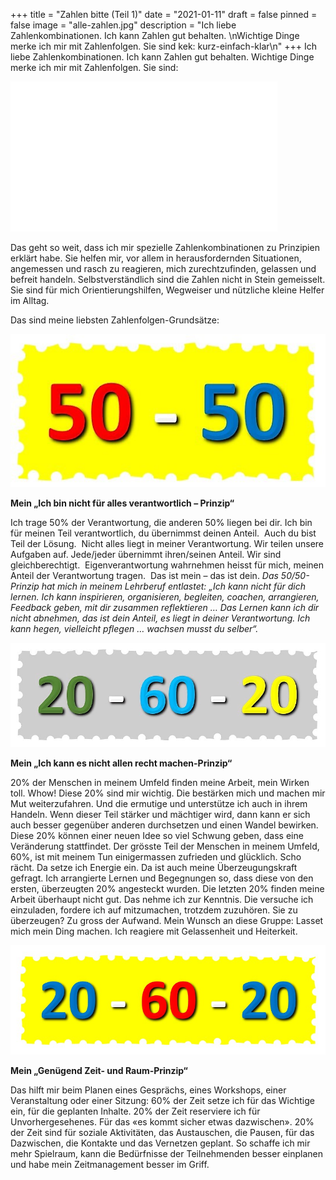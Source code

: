 +++
title = "Zahlen bitte (Teil 1)"
date = "2021-01-11"
draft = false
pinned = false
image = "alle-zahlen.jpg"
description = "Ich liebe Zahlenkombinationen. Ich kann Zahlen gut behalten. \nWichtige Dinge merke ich mir mit Zahlenfolgen. Sie sind kek: kurz-einfach-klar\n"
+++
Ich liebe Zahlenkombinationen. Ich kann Zahlen gut behalten. Wichtige Dinge merke ich mir mit Zahlenfolgen. 
Sie sind:

![](kek-gif.gif)

Das geht so weit, dass ich mir spezielle Zahlenkombinationen zu Prinzipien erklärt habe. Sie helfen mir, vor allem in herausfordernden Situationen, angemessen und rasch zu reagieren, mich zurechtzufinden, gelassen und befreit handeln. Selbstverständlich sind die Zahlen nicht in Stein gemeisselt. Sie sind für mich Orientierungshilfen, Wegweiser und nützliche kleine Helfer im Alltag.

Das sind meine liebsten Zahlenfolgen-Grundsätze:

![](50-50.jpg)

**Mein „Ich bin nicht für alles verantwortlich – Prinzip“**

Ich trage 50% der Verantwortung, die anderen 50% liegen bei dir. Ich bin für meinen Teil verantwortlich, du übernimmst deinen Anteil. 
Auch du bist Teil der Lösung. 
Nicht alles liegt in meiner Verantwortung. Wir teilen unsere Aufgaben auf. Jede/jeder übernimmt ihren/seinen Anteil. Wir sind gleichberechtigt. 
Eigenverantwortung wahrnehmen heisst für mich, meinen Anteil der Verantwortung tragen. 
Das ist mein – das ist dein.
*Das 50/50-Prinzip hat mich in meinem Lehrberuf entlastet: „Ich kann nicht für dich lernen. Ich kann inspirieren, organisieren, begleiten, coachen, arrangieren, Feedback geben, mit dir zusammen reflektieren … Das Lernen kann ich dir nicht abnehmen, das ist dein Anteil, es liegt in deiner Verantwortung. Ich kann hegen, vielleicht pflegen … wachsen musst du selber“.*

![](20-60-20.jpg)

**Mein „Ich kann es nicht allen recht machen-Prinzip“**

20% der Menschen in meinem Umfeld finden meine Arbeit, mein Wirken toll. Whow! Diese 20% sind mir wichtig. Die bestärken mich und machen mir Mut weiterzufahren. Und die ermutige und unterstütze ich auch in ihrem Handeln. Wenn dieser Teil stärker und mächtiger wird, dann kann er sich auch besser gegenüber anderen durchsetzen und einen Wandel bewirken. Diese 20% können einer neuen Idee so viel Schwung geben, dass eine Veränderung stattfindet.
Der grösste Teil der Menschen in meinem Umfeld, 60%, ist mit meinem Tun einigermassen zufrieden und glücklich. Scho rächt. Da setze ich Energie ein. Da ist auch meine Überzeugungskraft gefragt. Ich arrangierte Lernen und Begegnungen so, dass diese von den ersten, überzeugten 20% angesteckt wurden.
Die letzten 20% finden meine Arbeit überhaupt nicht gut. Das nehme ich zur Kenntnis. Die versuche ich einzuladen, fordere ich auf mitzumachen, trotzdem zuzuhören. Sie zu überzeugen? Zu gross der Aufwand. Mein Wunsch an diese Gruppe: Lasset mich mein Ding machen. Ich reagiere mit Gelassenheit und Heiterkeit.

![](20-60-20-2.jpg)

**Mein „Genügend Zeit- und Raum-Prinzip“**

Das hilft mir beim Planen eines Gesprächs, eines Workshops, einer Veranstaltung oder einer Sitzung:
60% der Zeit setze ich für das Wichtige ein, für die geplanten Inhalte.
20% der Zeit reserviere ich für Unvorhergesehenes. Für das «es kommt sicher etwas dazwischen».
20% der Zeit sind für soziale Aktivitäten, das Austauschen, die Pausen, für das Dazwischen, die Kontakte und das Vernetzen geplant. 
So schaffe ich mir mehr Spielraum, kann die Bedürfnisse der Teilnehmenden besser einplanen und habe mein Zeitmanagement besser im Griff.